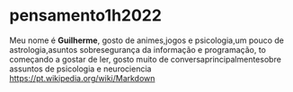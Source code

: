 # pensamento1h2022

Meu nome é **Guilherme**, gosto de animes,jogos e 
psicologia,um pouco de astrologia,asuntos sobresegurança 
da informação e programação, to começando a gostar de ler,
gosto muito de conversaprincipalmentesobre assuntos de psicologia e neurociencia
https://pt.wikipedia.org/wiki/Markdown
